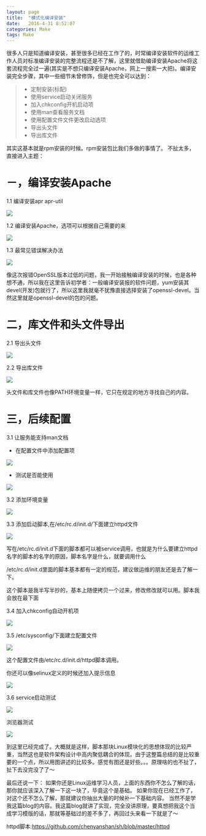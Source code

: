 ```yaml
---
layout: page
title:  "模式化编译安装"
date:   2016-4-31 8:52:07
categories: Make
tags: Make
---
```


很多人只是知道编译安装，甚至很多已经在工作了的，时常编译安装软件的运维工作人员对标准编译安装的完整流程还是不了解，这里就借助编译安装Apache将这套流程完全过一遍(其实是不想只编译安装Apache，网上一搜索一大把)。编译安装完全步骤，其中一些细节未曾修饰，但是也完全可以达到：

> - 定制安装(标配)
> - 使用service启动关闭服务
> - 加入chkconfig开机启动项
> - 使用man查看服务文档
> - 使用配置文件文件更改启动选项
> - 导出头文件
> - 导出库文件

其实这基本就是rpm安装的时候。rpm安装包比我们多做的事情了。
不扯太多，直接进入主题：

# －，编译安装Apache

 1.1 编译安装apr apr-util

![](https://hihihiai.com/img/linux/server/Httpd/2%E5%AE%89%E8%A3%85%E5%9F%BA%E7%A1%80%E5%8C%85.jpg?raw=true)

 1.2 编译安装Apache，选项可以根据自己需要的来

![](https://hihihiai.com/img/linux/server/Httpd/3-2New%E7%BC%96%E8%AF%91%E4%BB%A3%E7%A0%81.jpg?raw=true)

 1.3 最常见错误解决办法

![](https://hihihiai.com/img/linux/server/Httpd/5-%E7%AC%AC%E4%BA%8C%E6%AC%A1%E6%8A%A5%E9%94%99.jpg?raw=true)

像这次报错OpenSSL版本过低的问题，我一开始接触编译安装的时候，也是各种想不通，所以我在这里告诉初学者：一般编译安装报的软件问题，yum安装其devel(开发)包就行了，所以这里我就毫不犹豫直接选择安装了openssl-devel。当然这里就是openssl-devel的包的问题。

# 二，库文件和头文件导出

 2.1 导出头文件

![](https://hihihiai.com/img/linux/server/Httpd/6-%E5%AF%BC%E5%87%BA%E5%BA%93%E6%96%87%E4%BB%B6.jpg?raw=true)

 2.2 导出库文件

![](https://hihihiai.com/img/linux/server/Httpd/7-%E5%AF%BC%E5%87%BA%E5%A4%B4%E6%96%87%E4%BB%B6.jpg?raw=true)

头文件和库文件也像PATH环境变量一样，它只在规定的地方寻找自己的内容。

# 三，后续配置

 3.1 让服务能支持man文档

- 在配置文件中添加配置项

![](https://hihihiai.com/img/linux/server/Httpd/8-Man%E6%96%87%E4%BB%B6.jpg?raw=true)

- 测试是否能使用

![](https://hihihiai.com/img/linux/server/Httpd/9-Man%E6%B5%8B%E8%AF%95.jpg?raw=true)

 3.2 添加环境变量

![](https://hihihiai.com/img/linux/server/Httpd/11-%E7%8E%AF%E5%A2%83%E5%8F%98%E9%87%8F.jpg?raw=true)

 3.3 添加启动脚本,在/etc/rc.d/init.d/下面建立httpd文件

![](https://hihihiai.com/img/linux/server/Httpd/12-%E8%84%9A%E6%9C%AC.png?raw=true)

写在/etc/rc.d/init.d下面的脚本都可以被service调用，也就是为什么要建立httpd名字的脚本的名字的原因，脚本名字是什么，就要调用什么

/etc/rc.d/init.d里面的脚本基本都有一定的规范，建议做运维的朋友还是去了解一下。

这个脚本是我半写半抄的，基本上随便拷贝一个过来，修改修改就可以用。脚本我会放在最下面

 3.4 加入chkconfig自动开机项

![](https://hihihiai.com/img/linux/server/Httpd/13-2%20chkconfig.jpg?raw=true)

 3.5 /etc/sysconfig/下面建立配置文件

![](https://hihihiai.com/img/linux/server/Httpd/13-:etc:sysconfig:httpd%E9%85%8D%E7%BD%AE%E6%96%87%E4%BB%B6.jpg?raw=true)

这个配置文件由/etc/rc.d/init.d/httpd脚本调用。

你还可以像selinux定义的时候还加入提示信息

![](https://hihihiai.com/img/linux/server/Httpd/14-%E9%85%8D%E7%BD%AE%E6%96%87%E4%BB%B6selinux.jpg?raw=true)

 3.6 service启动测试

![](https://hihihiai.com/img/linux/server/Httpd/15-%E5%90%AF%E5%8A%A8%E6%B5%8B%E8%AF%95%E6%B5%8B%E8%AF%95.jpg?raw=true)

浏览器测试

![](https://hihihiai.com/img/linux/server/Httpd/16-%E6%B5%8F%E8%A7%88%E5%99%A8%E6%B5%8B%E8%AF%95.jpg?raw=true)

到这里已经完成了。大概就是这样，脚本那块Linux模块化的思想体现的比较严重，当然这也是软件架构设计中高内聚低耦合的体现。由于这整篇总结的是比较重要的一个点，所以用图讲述的比较多。感觉有图还是好些。。。原理啥的也不扯了，扯下去没完没了了～

最后还说一下：
如果你还是Linux运维学习人员，上面的东西你不怎么了解的话，那你就应该深入了解一下这一块了，毕竟这个是基础。
如果你现在已经工作了，对这个还不怎么了解，那就建议你抽出大量的时候补一下基础内容。
当然不是学我这篇blog的内容。我这篇blog就讲了实现，完全没讲原理，要真想把我这个当成学习模版的话，那就等基础过的差不多了，再回过头来看一下就是了～

httpd脚本:https://github.com/chenyanshan/sh/blob/master/httpd
